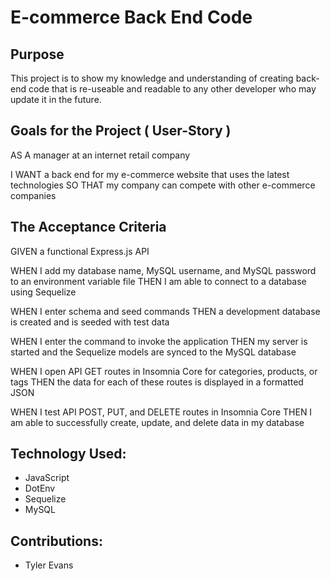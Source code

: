 # E-commerce Back End Code

## Purpose
This project is to show my knowledge and understanding of creating back-end code that is re-useable and readable to any other developer who may update it in the future.

## Goals for the Project ( User-Story )
AS A manager at an internet retail company

I WANT a back end for my e-commerce website that uses the latest technologies
SO THAT my company can compete with other e-commerce companies

## The Acceptance Criteria
GIVEN a functional Express.js API

WHEN I add my database name, MySQL username, and MySQL password to an environment variable file
THEN I am able to connect to a database using Sequelize

WHEN I enter schema and seed commands
THEN a development database is created and is seeded with test data

WHEN I enter the command to invoke the application
THEN my server is started and the Sequelize models are synced to the MySQL database

WHEN I open API GET routes in Insomnia Core for categories, products, or tags
THEN the data for each of these routes is displayed in a formatted JSON

WHEN I test API POST, PUT, and DELETE routes in Insomnia Core
THEN I am able to successfully create, update, and delete data in my database

## Technology Used:
- JavaScript
- DotEnv
- Sequelize
- MySQL

## Contributions:
- Tyler Evans